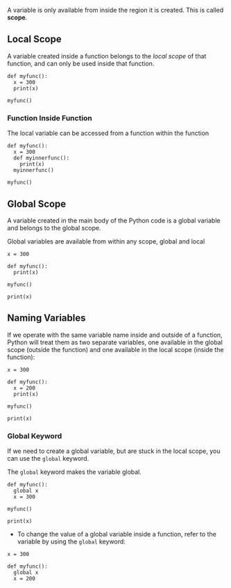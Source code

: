 A variable is only available from inside the region it is created. This is called **scope**.


## Local Scope
A variable created inside a function belongs to the *local scope* of that function, and can only be used inside that function.

```
def myfunc():
  x = 300
  print(x)

myfunc()
```
### Function Inside Function
The local variable can be accessed from a function within the function

```
def myfunc():
  x = 300
  def myinnerfunc():
    print(x)
  myinnerfunc()

myfunc()
```
## Global Scope
A variable created in the main body of the Python code is a global variable and belongs to the global scope.

Global variables are available from within any scope, global and local
```
x = 300

def myfunc():
  print(x)

myfunc()

print(x)
```

## Naming Variables
If we operate with the same variable name inside and outside of a function, Python will treat them as two separate variables, one available in the global scope (outside the function) and one available in the local scope (inside the function):

```
x = 300

def myfunc():
  x = 200
  print(x)

myfunc()

print(x)
```

### Global Keyword
If we need to create a global variable, but are stuck in the local scope, you can use the `global` keyword.

The `global` keyword makes the variable global.
```
def myfunc():
  global x
  x = 300

myfunc()

print(x)
```
- To change the value of a global variable inside a function, refer to the variable by using the `global` keyword:

```
x = 300

def myfunc():
  global x
  x = 200
```


